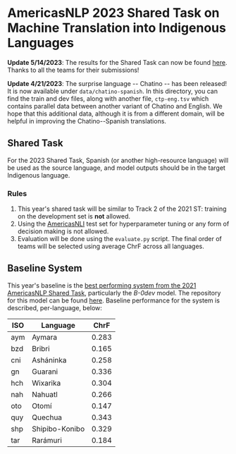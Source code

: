 # AmericasNLP 2023 Shared Task on Machine Translation into Indigenous Languages

**Update 5/14/2023**: The results for the Shared Task can now be found [here](https://docs.google.com/spreadsheets/d/1ORYbRsEsDBqDO0OiSdKDAIHUpARpf0qX9RrRtXdCMsY/edit?usp=sharing). Thanks to all the teams for their submissions! 

**Update 4/21/2023**: The surprise language -- Chatino -- has been released! It is now available under `data/chatino-spanish`. In this directory, you can find the train and dev files, along with another file, `ctp-eng.tsv` which contains parallel data between another variant of Chatino and English. We hope that this additional data, although it is from a different domain, will be helpful in improving the Chatino--Spanish translations. 
## Shared Task

For the 2023 Shared Task, Spanish (or another high-resource language) will be used as the source language, and model outputs should be in the target Indigenous language. 

### Rules

1. This year's shared task will be similar to Track 2 of the 2021 ST: training on the development set is **not** allowed.
2. Using the [AmericasNLI](https://aclanthology.org/2022.acl-long.435.pdf) test set for hyperparameter tuning or any form of decision making is not allowed. 
3. Evaluation will be done using the `evaluate.py` script. The final order of teams will be selected using average ChrF across all languages.


## Baseline System

This year's baseline is the [best performing system from the 2021 AmericasNLP Shared Task](https://helda.helsinki.fi/bitstream/handle/10138/334239/2021.americasnlp_1.29.pdf?sequence=1&isAllowed=y), particularly the *B-0dev* model. The repository for this model can be found [here](https://github.com/Helsinki-NLP/americasnlp2021-st). Baseline performance for the system is described, per-language, below:

| ISO| Language | ChrF |
---|---|----
aym | Aymara | 0.283
bzd |Bribri | 0.165
cni | Asháninka| 0.258
gn | Guarani| 0.336
hch |Wixarika | 0.304
nah | Nahuatl| 0.266
oto | Otomí| 0.147
quy |Quechua | 0.343
shp |Shipibo-Konibo | 0.329
tar |Rarámuri | 0.184

